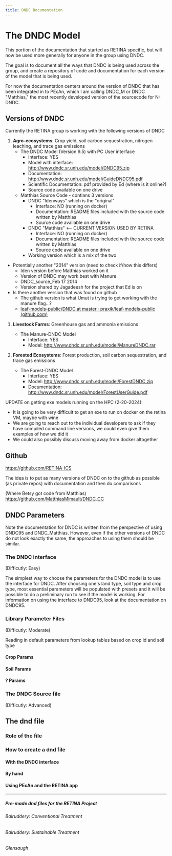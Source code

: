 ```yaml
---
title: DNDC Documentation
---
```

# The DNDC Model

This portion of the documentation that started as RETINA specific, but will now be used more generally for anyone in the group using DNDC. 

The goal is to document all the ways that DNDC is being used across the group, and create a repository of code and documentation for each version of the model that is being used. 

For now the documentation centers around the version of DNDC that has been integrated in to PEcAn, which I am calling DNDC_M or DNDC "Matthias," the most recently developed version of the sourcecode for N-DNDC. 

## Versions of DNDC

Currently the RETINA group is working with the following versions of DNDC


1) **Agro-ecosystems**: Crop yield, soil carbon sequestration, nitrogen leaching, and trace gas emissions
   - The DNDC Model (Version 9.5) with PC User interface 
     - Interface: YES
     - Model with interface: http://www.dndc.sr.unh.edu/model/DNDC95.zip
     - Documentation: http://www.dndc.sr.unh.edu/model/GuideDNDC95.pdf
     - Scientific Documentation: pdf provided by Ed (where is it online?)
     - Source code available on one drive
   - Matthias Source Code - contians 3 versions 
      - DNDC "Idenways" which is the "original"
        - Interface: NO (running on docker)
        - Documentation: README files included with the source code written by Matthias
        - Source code available on one drive
      - DNDC "Matthias" <-- CURRENT VERSION USED BY RETINA
        - Interface: NO (running on docker)
        - Documentation: README files included with the source code written by Matthias
        - Source code available on one drive
      - Working version which is a mix of the two 
 - Potentially another "2014" version (need to check if/how this differs)
	  - Iden version before Matthias worked on it
	  - Version of DNDC may work best with Manure
	  - DNDC_source_Feb 17 2014
	  - Version shared by Jagadeesh for the project that Ed is on
  - Is there another version that was found on github
	  - The github version is what Umut is trying to get working with the manure flag...?
	  - [leaf-models-public/DNDC at master · praxik/leaf-models-public (github.com)](https://github.com/praxik/leaf-models-public/tree/master/DNDC)
	  
1) **Livestock Farms**: Greenhouse gas and ammonia emissions 
   - The Manure-DNDC Model 
     - Interface: YES
     - Model: http://www.dndc.sr.unh.edu/model/ManureDNDC.rar

2) **Forested Ecosystems**: Forest production, soil carbon sequestration, and trace gas emissions 
   - The Forest-DNDC Model 
     - Interface: YES
     - Model: http://www.dndc.sr.unh.edu/model/ForestDNDC.zip
     - Documentation: http://www.dndc.sr.unh.edu/model/ForestUserGuide.pdf

UPDATE on getting exe models running on the HPC (2-20-2024):
- It is going to be very difficult to get an exe to run on docker on the retina VM, maybe with wine
- We are going to reach out to the individual developers to ask if they have compiled command line versions, we could even give them examples of how we did it
- We could also possibly discuss moving away from docker altogether
## Github

https://github.com/RETINA-ICS

The idea is to put as many versions of DNDC on to the github as possible (as private repos) 
with documentation
and then do comparisons 


(Where Betsy got code from Matthias)
https://github.com/MatthiasMimault/DNDC_CC 

## DNDC Parameters

Note the documentation for DNDC is written from the perspective of using DNDC95 and DNDC_Matthias. However, even if the other versions of DNDC do not look exactly the same, the approaches to using them should be similar. 

### The DNDC interface 
(Difficutly: Easy)

The simplest way to choose the parameters for the DNDC model is to use the interface for DNDC. After choosing one's land type, soil type and crop type, most essential parameters will be populated with presets and it will be possible to do a preliminary run to see if the model is working. For information on using the interface to DNDC95, look at the documentation on DNDC95. 

### Library Parameter Files 
(Difficutly: Moderate)

Reading in default parameters from lookup tables based on crop id and soil type
#### Crop Params

#### Soil Params

#### ? Params


### The DNDC Source file 
(Difficutly: Advanced)






## The dnd file




### Role of the file

### How to create a dnd file

#### With the DNDC interface

#### By hand 

#### Using PEcAn and the RETINA app

---------------


##### Pre-made dnd files for the RETINA Project

###### Balruddery: Conventional Treatment
###### Balruddery: Sustainable Treatment

###### Glensaugh